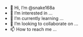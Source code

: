 - 👋 Hi, I’m @snake168a
- 👀 I’m interested in ...
- 🌱 I’m currently learning ...
- 💞️ I’m looking to collaborate on ...
- 📫 How to reach me ...

<!---
snake168a/snake168a is a ✨ special ✨ repository because its `README.md` (this file) appears on your GitHub profile.
You can click the Preview link to take a look at your changes.
--->
